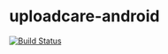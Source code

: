 uploadcare-android
==================
[![Build Status](https://travis-ci.org/OrangeScape/uploadcare-android.svg)](https://travis-ci.org/OrangeScape/uploadcare-android)
